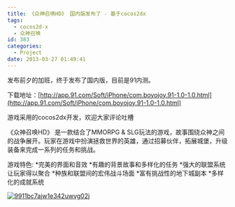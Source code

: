 ```yaml
---
title: 《众神召唤HD》 国内版发布了 - 基于cocos2dx
tags:
  - cocos2d-x
  - 众神召唤
id: 383
categories:
  - Project
date: 2013-03-27 01:49:41
---
```


发布前夕的加班，终于发布了国内版，目前是91内测。

下载地址：[http://app.91.com/Soft/iPhone/com.boyojoy.91-1.0-1.0.html](http://app.91.com/Soft/iPhone/com.boyojoy.91-1.0-1.0.html)

游戏采用的cocos2dx开发，欢迎大家评论吐槽

《众神召唤HD》 是一款结合了MMORPG &amp; SLG玩法的游戏，故事围绕众神之间的战争展开。玩家在游戏中扮演拯救世界的英雄，通过招募伙伴，拓展城堡，升级装备来完成一系列的任务和挑战。

游戏特色:
*完美的界面和音效
*有趣的背景故事和多样化的任务
*强大的联盟系统让玩家得以聚合
*种族和联盟间的宏伟战斗场面
*富有挑战性的地下城副本
*多样化的成就系统

[![](http://www.cocos2dev.com/wp-content/uploads/2013/03/9911bc7ajw1e342uwvg02j.jpg "9911bc7ajw1e342uwvg02j")](http://www.cocos2dev.com/wp-content/uploads/2013/03/9911bc7ajw1e342uwvg02j.jpg)